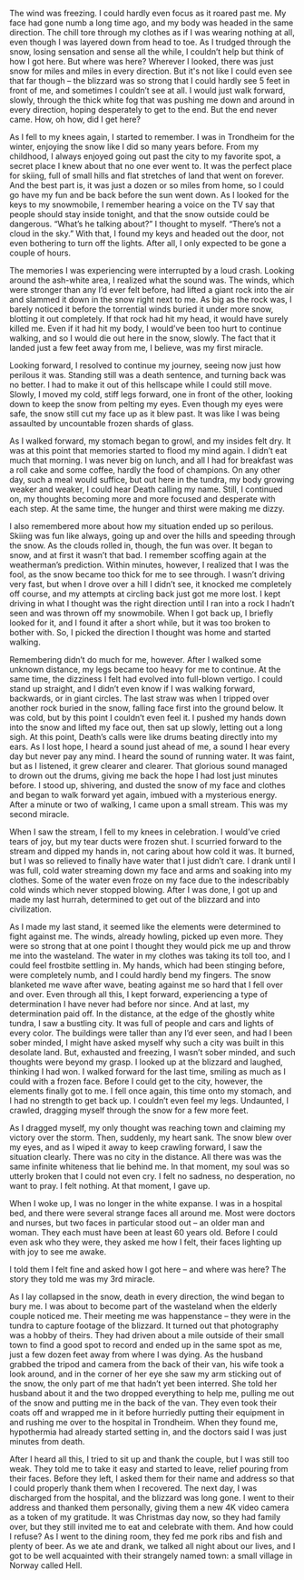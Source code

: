 The wind was freezing. I could hardly even focus as it roared past me. My face had gone numb a long time ago, and my body was headed in the same direction. The chill tore through my clothes as if I was wearing nothing at all, even though I was layered down from head to toe. As I trudged through the snow, losing sensation and sense all the while, I couldn’t help but think of how I got here. But where was here? Wherever I looked, there was just snow for miles and miles in every direction. But it's not like I could even see that far though – the blizzard was so strong that I could hardly see 5 feet in front of me, and sometimes I couldn’t see at all. I would just walk forward, slowly, through the thick white fog that was pushing me down and around in every direction, hoping desperately to get to the end. But the end never came. How, oh how, did I get here?

As I fell to my knees again, I started to remember. I was in Trondheim for the winter, enjoying the snow like I did so many years before. From my childhood, I always enjoyed going out past the city to my favorite spot, a secret place I knew about that no one ever went to. It was the perfect place for skiing, full of small hills and flat stretches of land that went on forever. And the best part is, it was just a dozen or so miles from home, so I could go have my fun and be back before the sun went down. As I looked for the keys to my snowmobile, I remember hearing a voice on the TV say that people should stay inside tonight, and that the snow outside could be dangerous. “What’s he talking about?” I thought to myself. “There’s not a cloud in the sky.” With that, I found my keys and headed out the door, not even bothering to turn off the lights. After all, I only expected to be gone a couple of hours.

The memories I was experiencing were interrupted by a loud crash. Looking around the ash-white area, I realized what the sound was. The winds, which were stronger than any I’d ever felt before, had lifted a giant rock into the air and slammed it down in the snow right next to me. As big as the rock was, I barely noticed it before the torrential winds buried it under more snow, blotting it out completely. If that rock had hit my head, it would have surely killed me. Even if it had hit my body, I would’ve been too hurt to continue walking, and so I would die out here in the snow, slowly. The fact that it landed just a few feet away from me, I believe, was my first miracle.

Looking forward, I resolved to continue my journey, seeing now just how perilous it was. Standing still was a death sentence, and turning back was no better. I had to make it out of this hellscape while I could still move. Slowly, I moved my cold, stiff legs forward, one in front of the other, looking down to keep the snow from pelting my eyes. Even though my eyes were safe, the snow still cut my face up as it blew past. It was like I was being assaulted by uncountable frozen shards of glass.

As I walked forward, my stomach began to growl, and my insides felt dry. It was at this point that memories started to flood my mind again. I didn’t eat much that morning. I was never big on lunch, and all I had for breakfast was a roll cake and some coffee, hardly the food of champions. On any other day, such a meal would suffice, but out here in the tundra, my body growing weaker and weaker, I could hear Death calling my name. Still, I continued on, my thoughts becoming more and more focused and desperate with each step. At the same time, the hunger and thirst were making me dizzy.

I also remembered more about how my situation ended up so perilous. Skiing was fun like always, going up and over the hills and speeding through the snow. As the clouds rolled in, though, the fun was over. It began to snow, and at first it wasn’t that bad. I remember scoffing again at the weatherman’s prediction. Within minutes, however, I realized that I was the fool, as the snow became too thick for me to see through. I wasn’t driving very fast, but when I drove over a hill I didn’t see, it knocked me completely off course, and my attempts at circling back just got me more lost. I kept driving in what I thought was the right direction until I ran into a rock I hadn’t seen and was thrown off my snowmobile. When I got back up, I briefly looked for it, and I found it after a short while, but it was too broken to bother with. So, I picked the direction I thought was home and started walking.

Remembering didn’t do much for me, however. After I walked some unknown distance, my legs became too heavy for me to continue. At the same time, the dizziness I felt had evolved into full-blown vertigo. I could stand up straight, and I didn’t even know if I was walking forward, backwards, or in giant circles. The last straw was when I tripped over another rock buried in the snow, falling face first into the ground below. It was cold, but by this point I couldn’t even feel it. I pushed my hands down into the snow and lifted my face out, then sat up slowly, letting out a long sigh. At this point, Death’s calls were like drums beating directly into my ears. As I lost hope, I heard a sound just ahead of me, a sound I hear every day but never pay any mind. I heard the sound of running water. It was faint, but as I listened, it grew clearer and clearer. That glorious sound managed to drown out the drums, giving me back the hope I had lost just minutes before. I stood up, shivering, and dusted the snow of my face and clothes and began to walk forward yet again, imbued with a mysterious energy. After a minute or two of walking, I came upon a small stream. This was my second miracle.

When I saw the stream, I fell to my knees in celebration. I would’ve cried tears of joy, but my tear ducts were frozen shut. I scurried forward to the stream and dipped my hands in, not caring about how cold it was. It burned, but I was so relieved to finally have water that I just didn’t care. I drank until I was full, cold water streaming down my face and arms and soaking into my clothes. Some of the water even froze on my face due to the indescribably cold winds which never stopped blowing. After I was done, I got up and made my last hurrah, determined to get out of the blizzard and into civilization.

As I made my last stand, it seemed like the elements were determined to fight against me. The winds, already howling, picked up even more. They were so strong that at one point I thought they would pick me up and throw me into the wasteland. The water in my clothes was taking its toll too, and I could feel frostbite settling in. My hands, which had been stinging before, were completely numb, and I could hardly bend my fingers. The snow blanketed me wave after wave, beating against me so hard that I fell over and over. Even through all this, I kept forward, experiencing a type of determination I have never had before nor since. And at last, my determination paid off. In the distance, at the edge of the ghostly white tundra, I saw a bustling city. It was full of people and cars and lights of every color. The buildings were taller than any I’d ever seen, and had I been sober minded, I might have asked myself why such a city was built in this desolate land. But, exhausted and freezing, I wasn’t sober minded, and such thoughts were beyond my grasp. I looked up at the blizzard and laughed, thinking I had won. I walked forward for the last time, smiling as much as I could with a frozen face. Before I could get to the city, however, the elements finally got to me. I fell once again, this time onto my stomach, and I had no strength to get back up. I couldn’t even feel my legs. Undaunted, I crawled, dragging myself through the snow for a few more feet. 

As I dragged myself, my only thought was reaching town and claiming my victory over the storm. Then, suddenly, my heart sank. The snow blew over my eyes, and as I wiped it away to keep crawling forward, I saw the situation clearly. There was no city in the distance. All there was was the same infinite whiteness that lie behind me. In that moment, my soul was so utterly broken that I could not even cry. I felt no sadness, no desperation, no want to pray. I felt nothing. At that moment, I gave up.

When I woke up, I was no longer in the white expanse. I was in a hospital bed, and there were several strange faces all around me. Most were doctors and nurses, but two faces in particular stood out – an older man and woman. They each must have been at least 60 years old. Before I could even ask who they were, they asked me how I felt, their faces lighting up with joy to see me awake.

I told them I felt fine and asked how I got here – and where was here? The story they told me was my 3rd miracle.

As I lay collapsed in the snow, death in every direction, the wind began to bury me. I was about to become part of the wasteland when the elderly couple noticed me. Their meeting me was happenstance – they were in the tundra to capture footage of the blizzard. It turned out that photography was a hobby of theirs. They had driven about a mile outside of their small town to find a good spot to record and ended up in the same spot as me, just a few dozen feet away from where I was dying. As the husband grabbed the tripod and camera from the back of their van, his wife took a look around, and in the corner of her eye she saw my arm sticking out of the snow, the only part of me that hadn’t yet been interred. She told her husband about it and the two dropped everything to help me, pulling me out of the snow and putting me in the back of the van. They even took their coats off and wrapped me in it before hurriedly putting their equipment in and rushing me over to the hospital in Trondheim. When they found me, hypothermia had already started setting in, and the doctors said I was just minutes from death.

After I heard all this, I tried to sit up and thank the couple, but I was still too weak. They told me to take it easy and started to leave, relief pouring from their faces. Before they left, I asked them for their name and address so that I could properly thank them when I recovered. The next day, I was discharged from the hospital, and the blizzard was long gone. I went to their address and thanked them personally, giving them a new 4K video camera as a token of my gratitude. It was Christmas day now, so they had family over, but they still invited me to eat and celebrate with them. And how could I refuse? As I went to the dining room, they fed me pork ribs and fish and plenty of beer. As we ate and drank, we talked all night about our lives, and I got to be well acquainted with their strangely named town: a small village in Norway called Hell.